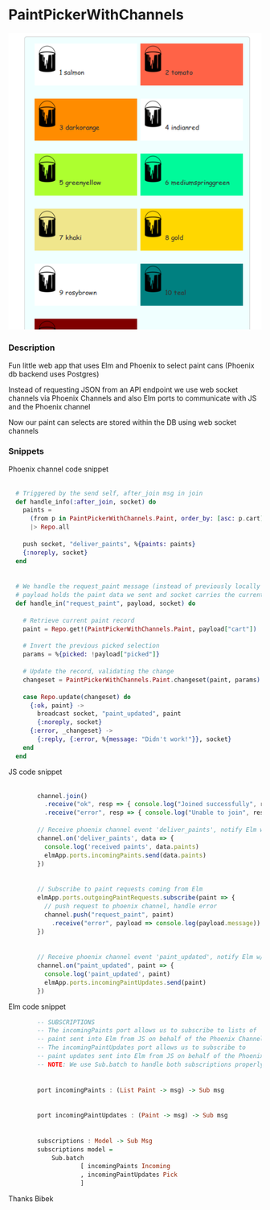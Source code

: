 # PaintPickerWithChannels

![Logo](https://raw.githubusercontent.com/brpandey/paint_picker/master/priv/images/paintpicker.png)

### Description
Fun little web app that uses Elm and Phoenix to select paint cans (Phoenix db backend uses Postgres) 

Instead of requesting JSON from an API endpoint we use web socket channels via Phoenix Channels 
and also Elm ports to communicate with JS and the Phoenix channel

Now our paint can selects are stored within the DB using web socket channels


### Snippets

Phoenix channel code snippet

```elixir

  # Triggered by the send self, after_join msg in join
  def handle_info(:after_join, socket) do
    paints = 
      (from p in PaintPickerWithChannels.Paint, order_by: [asc: p.cart]) 
      |> Repo.all

    push socket, "deliver_paints", %{paints: paints}
    {:noreply, socket}
  end


  # We handle the request_paint message (instead of previously locally within Elm)
  # payload holds the paint data we sent and socket carries the current socket state
  def handle_in("request_paint", payload, socket) do

    # Retrieve current paint record
    paint = Repo.get!(PaintPickerWithChannels.Paint, payload["cart"])

    # Invert the previous picked selection
    params = %{picked: !payload["picked"]} 

    # Update the record, validating the change
    changeset = PaintPickerWithChannels.Paint.changeset(paint, params)
    
    case Repo.update(changeset) do
      {:ok, paint} ->
        broadcast socket, "paint_updated", paint
        {:noreply, socket}
      {:error, _changeset} ->
        {:reply, {:error, %{message: "Didn't work!"}}, socket}
    end
  end

```

JS code snippet

```javascript
                
        channel.join()
          .receive("ok", resp => { console.log("Joined successfully", resp) })
          .receive("error", resp => { console.log("Unable to join", resp) })

        // Receive phoenix channel event 'deliver_paints', notify Elm w/ a send!
        channel.on('deliver_paints', data => {
          console.log('received paints', data.paints)
          elmApp.ports.incomingPaints.send(data.paints)
        })


        // Subscribe to paint requests coming from Elm
        elmApp.ports.outgoingPaintRequests.subscribe(paint => {
          // push request to phoenix channel, handle error
          channel.push("request_paint", paint)
            .receive("error", payload => console.log(payload.message))
        })


        // Receive phoenix channel event 'paint_updated', notify Elm w/ a send!
        channel.on("paint_updated", paint => {
          console.log('paint_updated', paint)
          elmApp.ports.incomingPaintUpdates.send(paint)
        })

```


Elm code snippet

```haskell
        -- SUBSCRIPTIONS
        -- The incomingPaints port allows us to subscribe to lists of
        -- paint sent into Elm from JS on behalf of the Phoenix Channel
        -- The incomingPaintUpdates port allows us to subscribe to
        -- paint updates sent into Elm from JS on behalf of the Phoenix Channel
        -- NOTE: We use Sub.batch to handle both subscriptions properly


        port incomingPaints : (List Paint -> msg) -> Sub msg


        port incomingPaintUpdates : (Paint -> msg) -> Sub msg


        subscriptions : Model -> Sub Msg
        subscriptions model =
            Sub.batch
                    [ incomingPaints Incoming
                    , incomingPaintUpdates Pick
                    ]
```

Thanks Bibek
